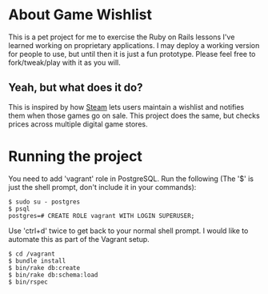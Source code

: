 # About Game Wishlist

This is a pet project for me to exercise the Ruby on Rails lessons I've learned working on proprietary applications. I may deploy a working version for people to use, but until then it is just a fun prototype. Please feel free to fork/tweak/play with it as you will.

## Yeah, but what does it do?

This is inspired by how [Steam](http://store.steampowered.com/) lets users maintain a wishlist and notifies them when those games go on sale. This project does the same, but checks prices across multiple digital game stores.

# Running the project

You need to add 'vagrant' role in PostgreSQL. Run the following (The '$' is just the shell prompt, don't include it in your commands):

    $ sudo su - postgres
    $ psql
    postgres=# CREATE ROLE vagrant WITH LOGIN SUPERUSER;

Use 'ctrl+d' twice to get back to your normal shell prompt. I would like to automate this as part of the Vagrant setup.

    $ cd /vagrant
    $ bundle install
    $ bin/rake db:create
    $ bin/rake db:schema:load
    $ bin/rspec
